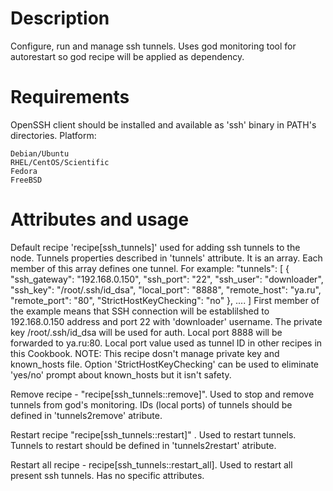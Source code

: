 Description
===========

Configure, run and manage ssh tunnels. Uses god monitoring tool for autorestart so god recipe will be applied as dependency.

Requirements
============

OpenSSH client should be installed and available as 'ssh' binary in PATH's directories.
Platform:

    Debian/Ubuntu
    RHEL/CentOS/Scientific
    Fedora
    FreeBSD


Attributes and usage
==========

Default recipe 'recipe[ssh_tunnels]' used for adding ssh tunnels to the node. Tunnels properties described in 'tunnels' attribute. It is an array. Each member of this array defines one tunnel.
For example:
	"tunnels": [
	  {
	    "ssh_gateway": "192.168.0.150",
	    "ssh_port": "22",
	    "ssh_user": "downloader",
	    "ssh_key": "/root/.ssh/id_dsa",
	    "local_port": "8888",
	    "remote_host": "ya.ru",
	    "remote_port": "80",
	    "StrictHostKeyChecking": "no"
	  },
	  ....
	]
First member of the example means that SSH connection will be establilshed to 192.168.0.150 address and port 22 with  'downloader' username. The private key /root/.ssh/id_dsa will be used for auth. Local port 8888 will be forwarded to ya.ru:80. Local port value used as tunnel ID in other recipes in this Cookbook.
NOTE: This recipe dosn't manage private key and known_hosts file. Option 'StrictHostKeyChecking' can be used to eliminate 'yes/no' prompt about known_hosts but it isn't safety.

Remove recipe - "recipe[ssh_tunnels::remove]". Used to stop and remove tunnels from god's monitoring. IDs (local ports) of tunnels should be defined in 'tunnels2remove' atribute.

Restart recipe "recipe[ssh_tunnels::restart]" . Used to restart tunnels.  Tunnels to restart should be defined in 'tunnels2restart' atribute.

Restart all recipe - recipe[ssh_tunnels::restart_all]. Used to restart all present ssh tunnels. Has no specific attributes.
